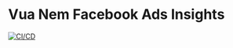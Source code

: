 # Vua Nem Facebook Ads Insights

[![CI/CD](https://github.com/vuanembi/vuanem_fb_ads_insights/actions/workflows/main.yaml/badge.svg)](https://github.com/vuanembi/vuanem_fb_ads_insights/actions/workflows/main.yaml)
